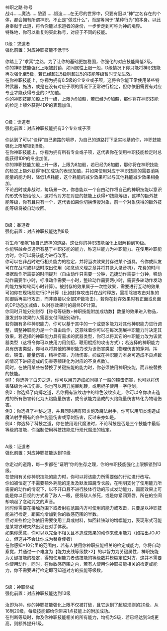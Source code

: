 <title>神职之路</title>
<meta name="GENERATOR" content="WinCHM">
<meta http-equiv="Content-Type" content="text/html; charset=gb2312">
<br>神职之路·称号
<br>战斗……魔法……酿酒……锻造……在无尽的世界中，只要有冠以“神”之名存在的个体，都会拥有所谓神职，不止是“做过什么”，而是等同于“某种行为”的本身。以此身奉献于此道，将令你能以求道者的身份，一步步走到可称为神的境界。
<br>特殊地，你可以重复购买此称号，对应于不同的技能。
<br>
<br>D级：求道者
<br>强化前置：对应神职技能不低于5
<br>
<br>你踏上了“求索”之路，为了让你的基础更加稳固，你强化的对应技能降低2级。
<br>你的神职技能强化上限被封锁，如同属性上限一般，D级情况下你只能将神职技能再次强化至5级，若已经超过5级则超过5的技能等级暂时无法生效。
<br>在你神职技能上，你视为拥有0.5级的全专业或子项，这将令你能正常使用某些特种武器，施法，或是在没有对应子项的情况下正常进行检定，但你依旧需要有对应专业才能获得专业的DP加值。
<br>你的神职技能加骰上升一级，上限为9加骰，若已经为9加骰，那你将在神职技能的检定上额外获得4DP的表现加值。
<br>
<br>
<br>C级：诠道者
<br>强化前置：对应神职技能拥有3个专业或子项
<br>
<br>你达到了可以“诠释”自己道路的境界，为自己的道路打下坚实地基的你，神职技能强化上限解锁到8级。
<br>在你神职技能上，你视为拥有所有专业或子项，这代表你在使用神职技能检定时总能获得1DP的专业加值。
<br>你的神职技能加骰上升一级，上限为8加骰，若已经为8加骰，那你将在神职技能的检定上额外获得1附加成功的表现加值，并如果使用对应于神职技能的需要消耗能量的能力时，降低1点耗能，这个耗能的减少效果可以与其他耗能减少效果相叠加。
<br>不论战时或非战时，每场景一次，你总能以一个自由动作将自己的神职技能以意识的形式传授给他人，这将令对方在对应的技能上获得+1技能等级，这样的额外技能等级，你有且只有一个，这代表如果你切换传授对象，前一个对象获得的额外技能等级将被自动收回。
<br>
<br>
<br>B级：奉道者
<br>强化前置：对应神职技能达到8级
<br>
<br>将生命“奉献”给自己选择的道路，这让你的神职技能强化上限解锁到10级。
<br>你能够融会贯通所有基于神职技能的能力，称这些能力为神职能力。在使用神职能力时，你可以将该能力进行改写。
<br>你可以在非战时进行相关能力的检定，并将当次效果封存进某个道具，令你或队友可在在战时或非战时取出使用（如念诵义理之章并将其录入录音机），花费的时间根据动作所需要的时间提升（自由动作只需要一分钟，迅捷动作需要十分钟，移动动作需要半小时，标准动作需要一小时，整轮动作需要两小时，需要多轮动作发动的能力按每轮两小时计算）。被封存的效果属于一次性效果，需要进行互动的效果可如你在现场般进行DP计算（比如封存攻击并在战时释放，需扣除被攻击对象的防御后再进行攻击，而非直接以全部DP数攻击），若你在封存效果时有正面或负面的DP动态加减值，以封存效果时的最终DP计算。
<br>你同时只能分别封存【称号等级数+神职技能附加成功数】数量的效果进入物品，激发封存效果的人需要支付同级别动作。
<br>若你拥有多种神职能力，你可以基于其中的一个或更多能力对其他神职能力进行调整，调整神职能力是一个自由动作，这意味着你可以在每次施展神职能力时决定其效果。若选择的神职能力具有需求的武器类型，你可以将其它的神职能力改为该武器类型（这将令你可以使用刀用剑招，鞭用棍招的攻击方式）；若选择的神职能力具有伤害类型，你可以将其他的神职能力改为该伤害类型（物理伤害的穿刺，挥砍，钝击，能量伤害，精神伤害，力场伤害，抑或在神职能力本身可造成不良点数的情况下讲应造成的伤害等额转化为对应的不良点数）。
<br>同时，在使用某些被替换了关键技能的能力时，你必须使用神职技能，而非被替换的技能。
<br>例1：你选择了白刃之道，你可以用刀造成如同棍子一般的钝击伤害，也可以将伤害降级为冲击伤害。你也可以用刀施展乱鞭，或用棍子使用一字电剑。
<br>例2：你选择了肉搏之道，若你拥有波纹功中的绯色波纹疾走，你可以令你攻击造成的所有伤害转化为火焰能量伤害，或令该能力造成的火焰能量伤害转化为物理伤害。
<br>例3：你选择了神秘之道，并且同时拥有阳炎炮及魔法射手，你可以用阳炎炮造成魔法射手拥有的各种能量伤害或穿刺伤害，反过来亦如是。
<br>例4：你选择了科技之道，你在使用现代魔法时，不论科技是否是三个技能中最低等级的技能，你强制使用科技技能进行现代魔法的检定。
<br>
<br>
<br>A级：证道者
<br>强化前置：对应神职技能达到10级
<br>
<br>你走过的道路，每一步都在“证明”你的生存之理，你的神职技能强化上限解锁到13级。
<br>在使用有关你神职技能的能力时，你可以将该能力所需要做的行动进行改写。
<br>你如被恒定了不需要额外耗能的定发及默发超魔专长般，在明明支付了使用能力所需要的动作的情况下，以不开口且不进行肢体行动的形式发动能力，画面效果上可能是你以目视的方式看了敌人一眼，便将敌人杀死，或是你紧闭双唇，所在的空间却响起了念动咒文的声音。
<br>同时你需要在接触范围下或者射程范围内方可使用的能力或攻击，只要是以神职技能进行检定，距离均增加到你的敏感范围的半数。
<br>但对某些检定你依旧需要使用工具或材料，如回转铁球的增幅能力，表现形式可能是某颗铁球突然出现在对手体表。
<br>如果你愿意，你可以以完全不相关且不造成效果的动作来使用能力（如摆出JOJO立，但这并不会让你成为替身使者）
<br>在你感知×10公里的范围内，若有人使用你神职技能相关的检定或能力，你将自动察觉，并通过一个难度为【能力支线等级数×2】的以智力为关键属性，神职技能为关键技能的检定，得知使用能力者该技能的等级数并模糊定位对方，这并不需要你使用动作，同时，在你敏感范围之内，若有人使用你神职技能相关的检定或能力，你不需要进行检定即可知道对方的技能等级数。
<br>
<br>
<br>S级：神职终成
<br>强化前置：对应神职技能达到13级
<br>
<br>汝即为神，你的神职技能强化上限不仅被打破，且它达到了超越规则的20级，从16到20级，每级技能都给你带来1点技能上的附加成功。
<br>在判断等级时，你及你神职技能相关的所有能力，均视为S级，若已经达到S或更高，则额外提升1级。